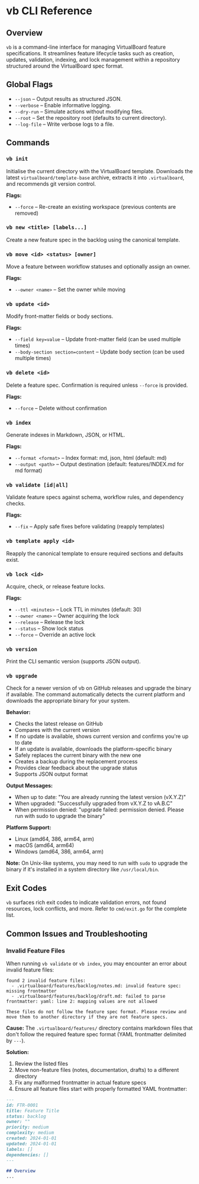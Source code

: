 # vb CLI Reference

## Overview

`vb` is a command-line interface for managing VirtualBoard feature specifications. It streamlines feature lifecycle tasks such as creation, updates, validation, indexing, and lock management within a repository structured around the VirtualBoard spec format.

## Global Flags

- `--json` – Output results as structured JSON.
- `--verbose` – Enable informative logging.
- `--dry-run` – Simulate actions without modifying files.
- `--root` – Set the repository root (defaults to current directory).
- `--log-file` – Write verbose logs to a file.

## Commands

### `vb init`
Initialise the current directory with the VirtualBoard template. Downloads the latest `virtualboard/template-base` archive, extracts it into `.virtualboard`, and recommends git version control.

**Flags:**
- `--force` – Re-create an existing workspace (previous contents are removed)

### `vb new <title> [labels...]`
Create a new feature spec in the backlog using the canonical template.

### `vb move <id> <status> [owner]`
Move a feature between workflow statuses and optionally assign an owner.

**Flags:**
- `--owner <name>` – Set the owner while moving

### `vb update <id>`
Modify front-matter fields or body sections.

**Flags:**
- `--field key=value` – Update front-matter field (can be used multiple times)
- `--body-section section=content` – Update body section (can be used multiple times)

### `vb delete <id>`
Delete a feature spec. Confirmation is required unless `--force` is provided.

**Flags:**
- `--force` – Delete without confirmation

### `vb index`
Generate indexes in Markdown, JSON, or HTML.

**Flags:**
- `--format <format>` – Index format: md, json, html (default: md)
- `--output <path>` – Output destination (default: features/INDEX.md for md format)

### `vb validate [id|all]`
Validate feature specs against schema, workflow rules, and dependency checks.

**Flags:**
- `--fix` – Apply safe fixes before validating (reapply templates)

### `vb template apply <id>`
Reapply the canonical template to ensure required sections and defaults exist.

### `vb lock <id>`
Acquire, check, or release feature locks.

**Flags:**
- `--ttl <minutes>` – Lock TTL in minutes (default: 30)
- `--owner <name>` – Owner acquiring the lock
- `--release` – Release the lock
- `--status` – Show lock status
- `--force` – Override an active lock

### `vb version`
Print the CLI semantic version (supports JSON output).

### `vb upgrade`
Check for a newer version of vb on GitHub releases and upgrade the binary if available. The command automatically detects the current platform and downloads the appropriate binary for your system.

**Behavior:**
- Checks the latest release on GitHub
- Compares with the current version
- If no update is available, shows current version and confirms you're up to date
- If an update is available, downloads the platform-specific binary
- Safely replaces the current binary with the new one
- Creates a backup during the replacement process
- Provides clear feedback about the upgrade status
- Supports JSON output format

**Output Messages:**
- When up to date: "You are already running the latest version (vX.Y.Z)"
- When upgraded: "Successfully upgraded from vX.Y.Z to vA.B.C"
- When permission denied: "upgrade failed: permission denied. Please run with sudo to upgrade the binary"

**Platform Support:**
- Linux (amd64, 386, arm64, arm)
- macOS (amd64, arm64)
- Windows (amd64, 386, arm64, arm)

**Note:** On Unix-like systems, you may need to run with `sudo` to upgrade the binary if it's installed in a system directory like `/usr/local/bin`.

## Exit Codes

`vb` surfaces rich exit codes to indicate validation errors, not found resources, lock conflicts, and more. Refer to `cmd/exit.go` for the complete list.

## Common Issues and Troubleshooting

### Invalid Feature Files

When running `vb validate` or `vb index`, you may encounter an error about invalid feature files:

```
found 2 invalid feature files:
  - .virtualboard/features/backlog/notes.md: invalid feature spec: missing frontmatter
  - .virtualboard/features/backlog/draft.md: failed to parse frontmatter: yaml: line 2: mapping values are not allowed

These files do not follow the feature spec format. Please review and move them to another directory if they are not feature specs.
```

**Cause:** The `.virtualboard/features/` directory contains markdown files that don't follow the required feature spec format (YAML frontmatter delimited by `---`).

**Solution:**
1. Review the listed files
2. Move non-feature files (notes, documentation, drafts) to a different directory
3. Fix any malformed frontmatter in actual feature specs
4. Ensure all feature files start with properly formatted YAML frontmatter:

```markdown
---
id: FTR-0001
title: Feature Title
status: backlog
owner: ""
priority: medium
complexity: medium
created: 2024-01-01
updated: 2024-01-01
labels: []
dependencies: []
---

## Overview
...
```
